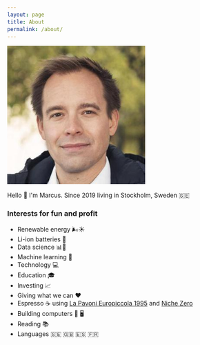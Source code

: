 ```yaml
---
layout: page
title: About
permalink: /about/
---
```


![](/images/marcus.jpeg)

Hello :wave: I'm Marcus. Since 2019 living in Stockholm, Sweden :sweden:

### Interests for fun and profit

* Renewable energy :wind_face::sunny:
* Li-ion batteries :battery:
* Data science :bar_chart::microscope:
* Machine learning :robot:
* Technology :computer:
* Education 🎓
* Investing :chart_with_upwards_trend:
* Giving what we can :heart:
* Espresso :coffee: using [La Pavoni Europiccola 1995](https://www.lapavoni.com/en/product/professional-rame-gold/) and [Niche Zero](https://www.nichecoffee.co.uk/)
* Building computers :wrench: :desktop_computer:
* Reading :books:
* Languages :sweden: :uk: :es: :fr:

